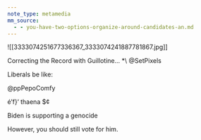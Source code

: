 ```yaml
---
note_type: metamedia
mm_source:
  - - you-have-two-options-organize-around-candidates-an.md
---
```


![[3333074251677336367_3333074241887781867.jpg]]

Correcting the Record with Guillotine...
*\ @SetPixels

Liberals be like:

@ppPepoComfy

é’f}‘ thaena $¢

Biden is supporting a genocide

However, you should still vote for
him.


